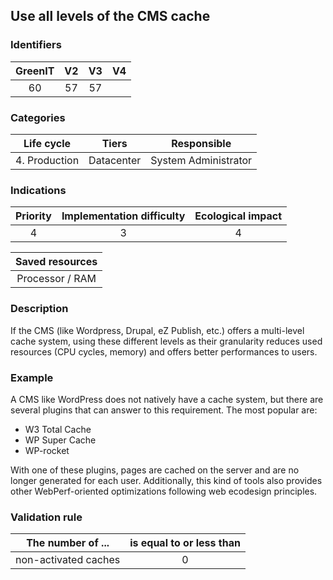 ## Use all levels of the CMS cache

### Identifiers

| GreenIT | V2  | V3  |  V4  |
|:-------:|:---:|:---:|:----:|
|    60   |  57 | 57  |      |

### Categories

|  Life cycle   |   Tiers    |     Responsible      |
|:-------------:|:----------:|:--------------------:|
| 4. Production | Datacenter | System Administrator |

### Indications

|      Priority      | Implementation difficulty  | Ecological impact |
|:------------------:|:--------------------------:|:-----------------:|
|         4          |             3              |         4         |

|                      Saved resources                      |
|:---------------------------------------------------------:|
|                      Processor / RAM                      |

### Description

If the CMS (like Wordpress, Drupal, eZ Publish, etc.) offers a multi-level cache system, using these different levels as 
their granularity reduces used resources (CPU cycles, memory) and offers better performances to users.

### Example

A CMS like WordPress does not natively have a cache system, but there are several plugins that can answer to this requirement. The most popular are:

- W3 Total Cache
- WP Super Cache
- WP-rocket

With one of these plugins, pages are cached on the server and are no longer generated for each user. Additionally, this kind of tools also provides other WebPerf-oriented optimizations following web ecodesign principles.


### Validation rule

| The number of ...    | is equal to or less than |  
|----------------------|:------------------------:|
| non-activated caches |            0             |
